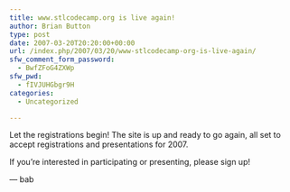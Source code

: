 ```yaml
---
title: www.stlcodecamp.org is live again!
author: Brian Button
type: post
date: 2007-03-20T20:20:00+00:00
url: /index.php/2007/03/20/www-stlcodecamp-org-is-live-again/
sfw_comment_form_password:
  - BwfZFoG4ZXWp
sfw_pwd:
  - fIVJUHGbgr9H
categories:
  - Uncategorized

---
```

Let the registrations begin! The site is up and ready to go again, all set to accept registrations and presentations for 2007.

If you&#8217;re interested in participating or presenting, please sign up!

&#8212; bab